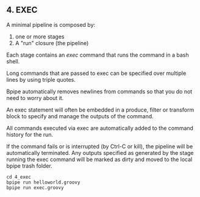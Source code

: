 ## 4. EXEC

A minimal pipeline is composed by:

1. one or more stages
2. A "run" closure (the pipeline)

Each stage contains an *exec* command that runs the command in a bash shell.

Long commands that are passed to exec can be specified over multiple lines by using triple quotes. 

Bpipe automatically removes newlines from commands so that you do not need to worry about it.

An exec statement will often be embedded in a produce, filter or transform block to specify and manage the outputs of the command.

All commands executed via exec are automatically added to the command history for the run.

If the command fails or is interrupted (by Ctrl-C or kill), the pipeline will be automatically terminated. Any outputs specified as generated by the stage running the exec command will be marked as dirty and moved to the local bpipe trash folder.


```
cd 4_exec
bpipe run helloworld.groovy
bpipe run exec.groovy
```
